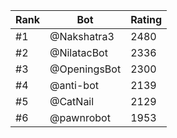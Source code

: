Rank|Bot|Rating
---|---|---
#1|@Nakshatra3|2480
#2|@NilatacBot|2336
#3|@OpeningsBot|2300
#4|@anti-bot|2139
#5|@CatNail|2129
#6|@pawnrobot|1953
